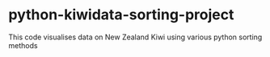 # python-kiwidata-sorting-project
This code visualises data on New Zealand Kiwi using various python sorting methods
